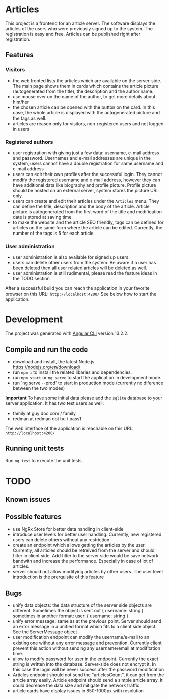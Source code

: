 # Articles

This project is a frontend for an article server. The software displays the articles of the users who were previously signed up to the system.
The registration is easy and free. Articles can be published right after registration.

## Features

### Visitors
 - the web fronted lists the articles which are available on the server-side. The main page shows them in cards which contains the article picture (autogenerated from the title), the description and the author name. 
 - use mouse over on the name of the author, to get more details about him/her
 - the chosen article can be opened with the button on the card. In this case, the whole article is displayed with the autogenerated picture and the tags as well.
 - articles are reason only for visitors, non-registered users and not logged in users
 
 
### Registered authors
 - user registration with giving just a few data: username, e-mail address and password. Usernames and e-mail addresses are unique in the system, users cannot have a double registration for same username and e-mail address
 - users can edit their own profiles after the successful login. They cannot modify the registered username and e-mail address, however they can have additional data like biography and profile picture. Profile picture should be hosted on an external server, system stores the picture URL only.
 - users can create and edit their articles under the `Articles` menu. They can define the title, description and the body of the article. Article picture is autogenerated from the first word of the title and modification date is stored at saving time.
 - to make the website and the article SEO friendly, tags can be defined for articles on the same form where the article can be edited. Currently, the number of the tags is 5 for each article.

### User administration
 - user administration is also available for signed up users.
 - users can delete other users from the system. Be aware if a user has been deleted then all user related articles will be deleted as well.
 - user administration is still rudimental, please read the feature ideas in the TODO section 

After a successful build you can reach the application in your favorite browser on this URL: `http://localhost:4200/`
See below how to start the application. 

# Development
The project was generated with [Angular CLI](https://github.com/angular/angular-cli) version 13.2.2.

## Compile and run the code

 - download and install, the latest Node.js. https://nodejs.org/en/download/
 - run `npm i` to install the related libaries and dependencies.
 - run `npm start` or `ng serve` to start the application in development mode.
 - run `ng serve --prod' to start in production mode (currently no diference between the two modes)

**Important**
To have some initial data please add the `sqlite` database to your server application.
It has two test users as well:
- family at guy doc com / family
- redman at redman dot hu / pass1


The web interface of the application is reachable on this URL: `http://localhost:4200/`

## Running unit tests

Run `ng test` to execute the unit tests.

# TODO

## Known issues

## Possible features
 - use NgRx Store for better data handling in client-side
 - introduce user levels for better user handling. Currently, new registered users can delete others without any restriction
 - create an endpoint which allows getting the articles by the user. Currently, all articles should be retreived from the server and should filter in client side. Add filter to the server side would be save network bandwith and increase the performance. Especially in case of lot of articles.
- server should not allow modifying articles by other users. The user level introduction is the prerquisite of this feature

## Bugs
 - unify data objects: the data structure of the server side objects are different. Sometimes the object is sent out { username: string } sometimes in another format: user: { username: string }
 - unify error message: same as at the previous point. Server should send an error message in a unified format which fits to a client side object. See the ServerMessage object
 - user modification endpoint can modify the username/e-mail to an existing one without any error message and prevention. Currently client prevent this action without sending any username/email at modifitation time.
 - allow to modify password for user in the endpoint. Currently the exact string is written into the database. Server-side does not encrypt it. In this case the login will be never success after the password modification 
 - Articles endpoint should not send the "articlesCount", it can get from the article array easily. Article endpoint should send a simple article array. It could decrease the data size and mitigate the network traffic
 - article cards have display issues in 850-1000px with resolution

